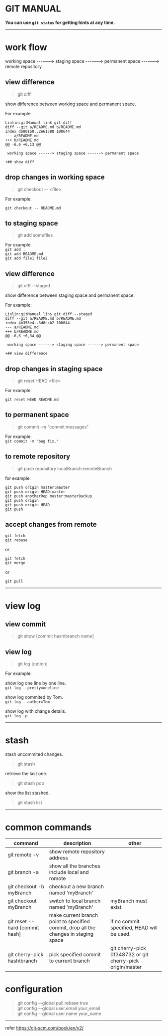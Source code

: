 # GIT MANUAL

**You can use `git status` for getting hints at any time.**

------

# work flow

working space ------> staging space ------> permanent space ------> remote repository

## view difference

> git diff   

show difference between working space and permanent space.

For example:  
```
Linlin:gitManual lin$ git diff
diff --git a/README.md b/README.md
index db801b0..2e61588 100644
--- a/README.md
+++ b/README.md
@@ -6,6 +6,13 @@

 working space ------> staging space ------> permanent space

+## show diff

```

## drop changes in working space

> git checkout -- &lt;file&gt;

For example:  

`git checkout -- README.md`


## to staging space
> git add somefiles

For example:  
`git add .  `  
`git add README.md`    
`git add file1 file2`  

## view difference

> git diff --staged

show difference between staging space and permanent space.

For example:

```
Linlin:gitManual lin$ git diff --staged
diff --git a/README.md b/README.md
index 4b353e4..3d8ccb2 100644
--- a/README.md
+++ b/README.md
@@ -6,6 +6,34 @@

 working space ------> staging space ------> permanent space

+## view difference
```

## drop changes in staging space

> git reset HEAD &lt;file&gt;

For example:

`git reset HEAD README.md`  

## to permanent space

> git commit -m "commit messages"

For example:  
`git commit -m "bug fix."`

## to remote repository

> git push repository localBranch:remoteBranch

for example:  

`git push origin master:master`  
`git push origin HEAD:master`  
`git push anotherRep master:masterBackup`  
`git push origin`  
`git push origin HEAD`  
`git push`  


## accept changes from remote

```
git fetch   
git rebase
```
or
```
git fetch
git merge
```
or
```
git pull
```

------

# view log

## view commit

> git show [commit hash\branch name]  

## view log

> git log [option]

For example:

show log one line by one line.  
`git log --pretty=oneline`

show log commited by Tom.  
`git log --author=Tom`

show log with change details.  
`git log -p`


------

# stash
stash uncommited changes.  
> git stash  

retrieve the last one.  
> git stash pop

show the list stashed.  
> git stash list

------

# common commands

|  command  |  description  |  other  |
| --------- | ------------- | ------- |
| git remote -v | show remote repository address |   |
| git branch -a | show all the branches include local and romote |  |
| git checkout -b myBranch | checkout a new branch named 'myBranch' |  |
| git checkout myBranch | switch to local branch named 'myBranch' | myBranch must exist |
| git reset --hard [commit hash] | make current branch point to specified commit, drop all the changes in staging space | if no commit specified, HEAD will be used. |
| git cherry-pick hash\branch | pick specified commit to current branch | git cherry-pick 0f348732 or git cherry-pick origin/master |

# configuration

> git config --global pull.rebase true  
git config --global user.email your_email  
git config --global user.name your_name

------
refer <https://git-scm.com/book/en/v2/>
